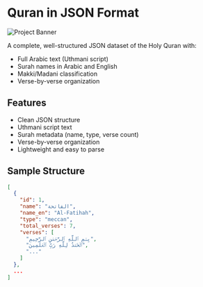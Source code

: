 # Quran in JSON Format

![Project Banner](https://al-dirassa.com/en/wp-content/uploads/2024/11/quran-6862296_1280.jpg) <!-- Optional -->

A complete, well-structured JSON dataset of the Holy Quran with:
- Full Arabic text (Uthmani script)
- Surah names in Arabic and English
- Makki/Madani classification
- Verse-by-verse organization

## Features

- Clean JSON structure
- Uthmani script text
- Surah metadata (name, type, verse count)
- Verse-by-verse organization
- Lightweight and easy to parse

## Sample Structure

```json
[
  {
    "id": 1,
    "name": "الفاتحة",
    "name_en": "Al-Fatihah",
    "type": "meccan",
    "total_verses": 7,
    "verses": [
      "بِسۡمِ ٱللَّهِ ٱلرَّحۡمَٰنِ ٱلرَّحِيمِ",
      "ٱلۡحَمۡدُ لِلَّهِ رَبِّ ٱلۡعَٰلَمِينَ",
      "..."
    ]
  },
  ...
]
